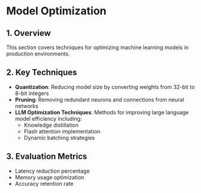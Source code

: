 # Model Optimization

## 1. Overview
This section covers techniques for optimizing machine learning models in production environments.

## 2. Key Techniques

- **Quantization**: Reducing model size by converting weights from 32-bit to 8-bit integers
- **Pruning**: Removing redundant neurons and connections from neural networks
- **LLM Optimization Techniques**: Methods for improving large language model efficiency including:
  - Knowledge distillation
  - Flash attention implementation
  - Dynamic batching strategies

## 3. Evaluation Metrics
- Latency reduction percentage
- Memory usage optimization
- Accuracy retention rate
